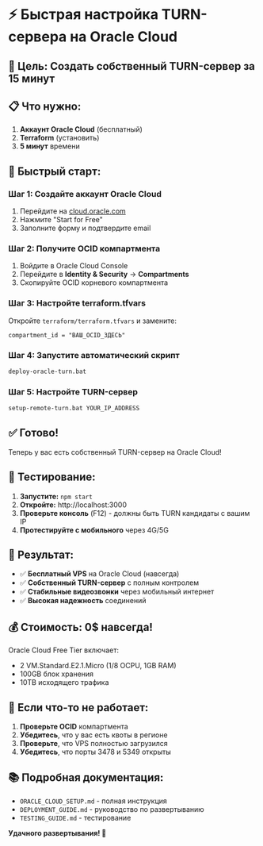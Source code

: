 # ⚡ Быстрая настройка TURN-сервера на Oracle Cloud

## 🎯 **Цель:** Создать собственный TURN-сервер за 15 минут

## 📋 **Что нужно:**

1. **Аккаунт Oracle Cloud** (бесплатный)
2. **Terraform** (установить)
3. **5 минут** времени

## 🚀 **Быстрый старт:**

### **Шаг 1: Создайте аккаунт Oracle Cloud**
1. Перейдите на [cloud.oracle.com](https://cloud.oracle.com)
2. Нажмите "Start for Free"
3. Заполните форму и подтвердите email

### **Шаг 2: Получите OCID компартмента**
1. Войдите в Oracle Cloud Console
2. Перейдите в **Identity & Security** → **Compartments**
3. Скопируйте OCID корневого компартмента

### **Шаг 3: Настройте terraform.tfvars**
Откройте `terraform/terraform.tfvars` и замените:
```hcl
compartment_id = "ВАШ_OCID_ЗДЕСЬ"
```

### **Шаг 4: Запустите автоматический скрипт**
```cmd
deploy-oracle-turn.bat
```

### **Шаг 5: Настройте TURN-сервер**
```cmd
setup-remote-turn.bat YOUR_IP_ADDRESS
```

## ✅ **Готово!**

Теперь у вас есть собственный TURN-сервер на Oracle Cloud!

## 🧪 **Тестирование:**

1. **Запустите:** `npm start`
2. **Откройте:** http://localhost:3000
3. **Проверьте консоль** (F12) - должны быть TURN кандидаты с вашим IP
4. **Протестируйте с мобильного** через 4G/5G

## 🎉 **Результат:**

- ✅ **Бесплатный VPS** на Oracle Cloud (навсегда)
- ✅ **Собственный TURN-сервер** с полным контролем
- ✅ **Стабильные видеозвонки** через мобильный интернет
- ✅ **Высокая надежность** соединений

## 💰 **Стоимость: 0$ навсегда!**

Oracle Cloud Free Tier включает:
- 2 VM.Standard.E2.1.Micro (1/8 OCPU, 1GB RAM)
- 100GB блок хранения
- 10TB исходящего трафика

## 🚨 **Если что-то не работает:**

1. **Проверьте OCID** компартмента
2. **Убедитесь**, что у вас есть квоты в регионе
3. **Проверьте**, что VPS полностью загрузился
4. **Убедитесь**, что порты 3478 и 5349 открыты

## 📚 **Подробная документация:**
- `ORACLE_CLOUD_SETUP.md` - полная инструкция
- `DEPLOYMENT_GUIDE.md` - руководство по развертыванию
- `TESTING_GUIDE.md` - тестирование

**Удачного развертывания! 🚀**


